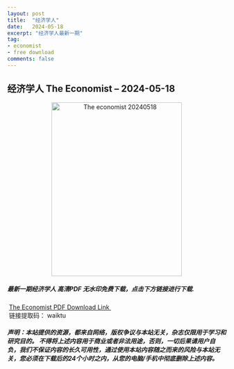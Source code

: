 ```yaml
---
layout: post
title:  "经济学人"
date:   2024-05-18
excerpt: "经济学人最新一期"
tag:
- economist
- free download
comments: false
---
```


## 经济学人 The Economist – 2024-05-18


<div align="center">
<img src="https://i.postimg.cc/jjxJHJf9/TE-2024-05-18-00.png" alt="The economist 20240518" border="0" width = 300 height = 400 /> 
</div>


 <h5>最新一期经济学人 高清PDF 无水印免费下载，点击下方链接进行下载. </h5>
 
  <a href="https://wwk.lanzout.com/iUEYN1zd8luj">The Economist PDF Download Link </a>  
  <br/>
  链接提取码： waiktu
 
##### 声明：本站提供的资源，都来自网络，版权争议与本站无关，杂志仅限用于学习和研究目的。 不得将上述内容用于商业或者非法用途，否则，一切后果请用户自负，我们不保证内容的长久可用性，通过使用本站内容随之而来的风险与本站无关，您必须在下载后的24个小时之内，从您的电脑/手机中彻底删除上述内容。
 
